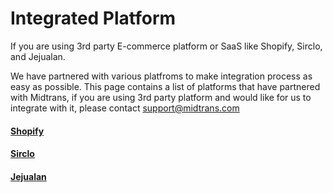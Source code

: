 # Integrated Platform

If you are using 3rd party E-commerce platform or SaaS like Shopify, Sirclo, and Jejualan. 

We have partnered with various platfroms to make integration process as easy as possible. This page contains a list of platforms that have partnered with Midtrans, if you are using 3rd party platform and would like for us to integrate with it, please contact [support@midtrans.com](mailto:support@midtrans.com "email support")

<div class="my-card">

#### [Shopify](/en/snap/platform/shopify.md)
</div>
<div class="my-card">

#### [Sirclo](/en/snap/platform/sirclo.md)
</div>
<div class="my-card">

#### [Jejualan](/en/snap/platform/jejualan.md)
</div>